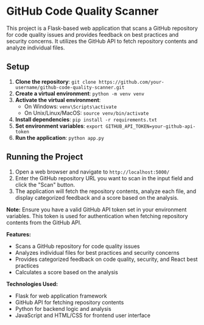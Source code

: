 # GitHub Code Quality Scanner

This project is a Flask-based web application that scans a GitHub repository for code quality issues and provides feedback on best practices and security concerns. It utilizes the GitHub API to fetch repository contents and analyze individual files.

## Setup

1. **Clone the repository**: `git clone https://github.com/your-username/github-code-quality-scanner.git`
2. **Create a virtual environment**: `python -m venv venv`
3. **Activate the virtual environment**: 
   - On Windows: `venv\Scripts\activate`
   - On Unix/Linux/MacOS: `source venv/bin/activate`
4. **Install dependencies**: `pip install -r requirements.txt`
5. **Set environment variables**: `export GITHUB_API_TOKEN=your-github-api-token`
6. **Run the application**: `python app.py`

## Running the Project

1. Open a web browser and navigate to `http://localhost:5000/`
2. Enter the GitHub repository URL you want to scan in the input field and click the "Scan" button.
3. The application will fetch the repository contents, analyze each file, and display categorized feedback and a score based on the analysis.

**Note:** Ensure you have a valid GitHub API token set in your environment variables. This token is used for authentication when fetching repository contents from the GitHub API.

**Features:**

* Scans a GitHub repository for code quality issues
* Analyzes individual files for best practices and security concerns
* Provides categorized feedback on code quality, security, and React best practices
* Calculates a score based on the analysis

**Technologies Used:**

* Flask for web application framework
* GitHub API for fetching repository contents
* Python for backend logic and analysis
* JavaScript and HTML/CSS for frontend user interface

